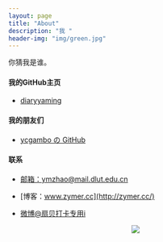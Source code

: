 ```yaml
---
layout: page
title: "About"
description: "我 "
header-img: "img/green.jpg"
---
```




你猜我是谁。
#### 我的GitHub主页
- [diaryyaming](https://github.com/diaryyaming)

#### 我的朋友们

- [ycgambo の GitHub](http://www.notee.cc/)


#### 联系

- [邮箱：ymzhao@mail.dlut.edu.cn]()
- [博客：www.zymer.cc](http://zymer.cc/)

- [微博@扇贝打卡专用i](http://weibo.com/u/5273122298)




<center>
    <p><img src="http://wx3.sinaimg.cn/mw690/005PA203gy1fhjllkd9q2j30e80e875j.jpg" align="center"></p>
</center>






